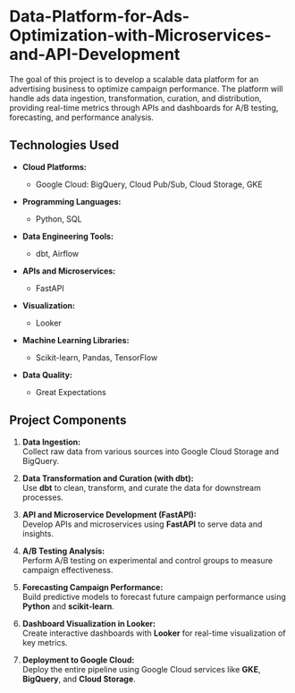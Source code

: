 # Data-Platform-for-Ads-Optimization-with-Microservices-and-API-Development

The goal of this project is to develop a scalable data platform for an advertising business to optimize campaign performance. The platform will handle ads data ingestion, transformation, curation, and distribution, providing real-time metrics through APIs and dashboards for A/B testing, forecasting, and performance analysis.

## Technologies Used

- **Cloud Platforms:**
  - Google Cloud: BigQuery, Cloud Pub/Sub, Cloud Storage, GKE

- **Programming Languages:**
  - Python, SQL

- **Data Engineering Tools:**
  - dbt, Airflow

- **APIs and Microservices:**
  - FastAPI

- **Visualization:**
  - Looker

- **Machine Learning Libraries:**
  - Scikit-learn, Pandas, TensorFlow

- **Data Quality:**
  - Great Expectations




## Project Components

1. **Data Ingestion:**  
   Collect raw data from various sources into Google Cloud Storage and BigQuery.

2. **Data Transformation and Curation (with dbt):**  
   Use **dbt** to clean, transform, and curate the data for downstream processes.

3. **API and Microservice Development (FastAPI):**  
   Develop APIs and microservices using **FastAPI** to serve data and insights.

4. **A/B Testing Analysis:**  
   Perform A/B testing on experimental and control groups to measure campaign effectiveness.

5. **Forecasting Campaign Performance:**  
   Build predictive models to forecast future campaign performance using **Python** and **scikit-learn**.

6. **Dashboard Visualization in Looker:**  
   Create interactive dashboards with **Looker** for real-time visualization of key metrics.

7. **Deployment to Google Cloud:**  
   Deploy the entire pipeline using Google Cloud services like **GKE**, **BigQuery**, and **Cloud Storage**.
